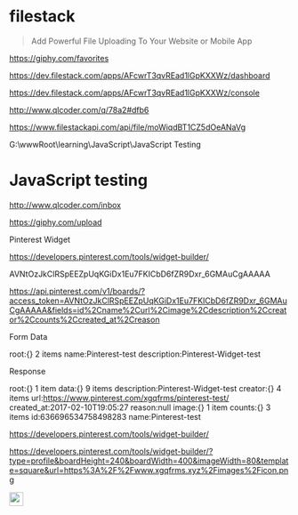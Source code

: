 # filestack  


> Add Powerful File Uploading To Your Website or Mobile App





https://giphy.com/favorites





https://dev.filestack.com/apps/AFcwrT3qvREad1lGpKXXWz/dashboard

https://dev.filestack.com/apps/AFcwrT3qvREad1lGpKXXWz/console




http://www.qlcoder.com/q/78a2#dfb6


https://www.filestackapi.com/api/file/moWiqdBT1CZ5dOeANaVg



G:\wwwRoot\learning\JavaScript\JavaScript Testing

# JavaScript testing  



http://www.qlcoder.com/inbox















https://giphy.com/upload



Pinterest Widget


https://developers.pinterest.com/tools/widget-builder/



AVNtOzJkClRSpEEZpUqKGiDx1Eu7FKICbD6fZR9Dxr_6GMAuCgAAAAA


https://api.pinterest.com/v1/boards/?access_token=AVNtOzJkClRSpEEZpUqKGiDx1Eu7FKICbD6fZR9Dxr_6GMAuCgAAAAA&fields=id%2Cname%2Curl%2Cimage%2Cdescription%2Ccreator%2Ccounts%2Ccreated_at%2Creason

Form Data

root:{} 2 items
name:Pinterest-test
description:Pinterest-Widget-test




Response


root:{} 1 item
data:{} 9 items
description:Pinterest-Widget-test
creator:{} 4 items
url:https://www.pinterest.com/xgqfrms/pinterest-test/
created_at:2017-02-10T19:05:27
reason:null
image:{} 1 item
counts:{} 3 items
id:636696534758498283
name:Pinterest-test



https://developers.pinterest.com/tools/widget-builder/


https://developers.pinterest.com/tools/widget-builder/?type=profile&boardHeight=240&boardWidth=400&imageWidth=80&template=square&url=https%3A%2F%2Fwww.xgqfrms.xyz%2Fimages%2Ficon.png


<a data-pin-do="embedUser" data-pin-board-width="400" data-pin-scale-height="240" data-pin-scale-width="80" href="https://www.xgqfrms.xyz/images/icon.png"></a>

<script async defer src="https://assets.pinterest.com/js/pinit.js"></script>





<a data-pin-do="embedBoard" data-pin-board-width="400" data-pin-scale-height="240" data-pin-scale-width="80" href="https://www.xgqfrms.xyz/images/icon.png"></a>


<script async defer src="https://assets.pinterest.com/js/pinit.js"></script>




<a data-pin-do="embedPin" data-pin-width="medium" href="https://www.xgqfrms.xyz/images/icon.png"></a>

<a data-pin-do="embedPin" data-pin-width="medium" data-pin-terse="true" href="https://www.xgqfrms.xyz/images/icon.png"></a>


<script async defer src="https://assets.pinterest.com/js/pinit.js"></script>



<a data-pin-do="buttonBookmark" data-pin-custom="true" data-pin-save="false" href="https://www.pinterest.com/pin/create/button/"><img src="https://www.xgqfrms.xyz/images/icon.png" height="25"/></a>




<script async defer src="https://assets.pinterest.com/js/pinit.js"></script>



